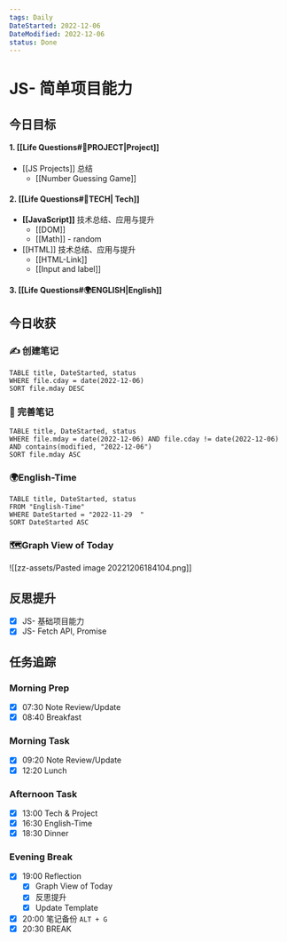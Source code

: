 ```yaml
---
tags: Daily
DateStarted: 2022-12-06
DateModified: 2022-12-06
status: Done
---
```


# JS- 简单项目能力

## 今日目标

#### 1. [[Life Questions#🚀PROJECT|Project]]

- [[JS Projects]] 总结
  - [[Number Guessing Game]]

#### 2. [[Life Questions#🚀TECH| Tech]]

- **[[JavaScript]]** 技术总结、应用与提升
  - [[DOM]]
  - [[Math]] - random
- [[HTML]] 技术总结、应用与提升
  - [[HTML-Link]]
  - [[Input and label]]

#### 3. [[Life Questions#🌍ENGLISH|English]]

## 今日收获

### ✍️ 创建笔记

```dataview
TABLE title, DateStarted, status
WHERE file.cday = date(2022-12-06)
SORT file.mday DESC
```

### 📝 完善笔记

```dataview
TABLE title, DateStarted, status
WHERE file.mday = date(2022-12-06) AND file.cday != date(2022-12-06) AND contains(modified, "2022-12-06")
SORT file.mday ASC
```

### 🌍English-Time

```dataview
TABLE title, DateStarted, status
FROM "English-Time"
WHERE DateStarted = "2022-11-29  "
SORT DateStarted ASC
```

### 🗺️Graph View of Today

![[zz-assets/Pasted image 20221206184104.png]]

## 反思提升

- [x] JS- 基础项目能力
- [x] JS- Fetch API, Promise

## 任务追踪

### Morning Prep

- [x] 07:30 Note Review/Update
- [x] 08:40 Breakfast

### Morning Task

- [x] 09:20 Note Review/Update
- [x] 12:20 Lunch

### Afternoon Task

- [x] 13:00 Tech & Project
- [x] 16:30 English-Time
- [x] 18:30 Dinner

### Evening Break

- [x] 19:00 Reflection
  - [x] Graph View of Today
  - [x] 反思提升
  - [x] Update Template
- [x] 20:00 笔记备份 `ALT + G`
- [x] 20:30 BREAK
